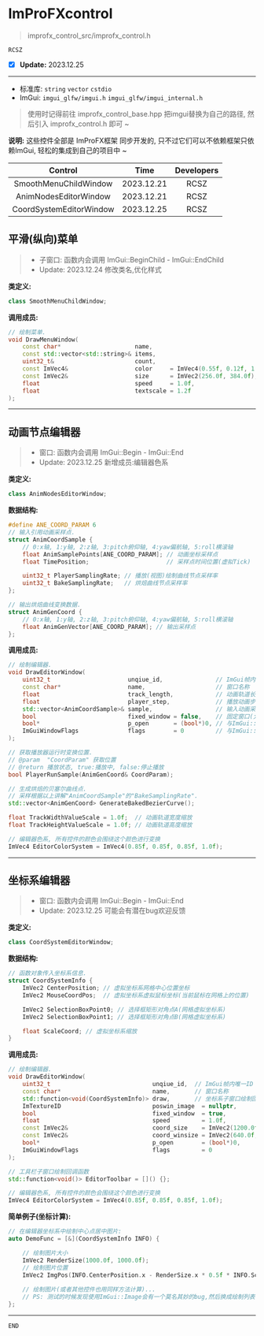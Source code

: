 # ImProFXcontrol

> improfx_control_src/improfx_control.h

```RCSZ```
- [x] __Update:__ 2023.12.25
---

- 标准库: ```string``` ```vector``` ```cstdio```
- ImGui: ```imgui_glfw/imgui.h``` ```imgui_glfw/imgui_internal.h```
  
> 使用时记得前往 improfx_control_base.hpp 把imgui替换为自己的路径, 然后引入 improfx_control.h 即可 ~

__说明:__ 这些控件全部是 ImProFX框架 同步开发的, 只不过它们可以不依赖框架只依赖ImGui, 轻松的集成到自己的项目中 ~

| Control | Time | Developers | 
| :---: | :---: | :---:
| SmoothMenuChildWindow | 2023.12.21 | RCSZ |
| AnimNodesEditorWindow | 2023.12.21 | RCSZ |
| CoordSystemEditorWindow | 2023.12.25 | RCSZ |

## 平滑(纵向)菜单
> - 子窗口: 函数内会调用 ImGui::BeginChild - ImGui::EndChild
> - Update: 2023.12.24 修改类名,优化样式

__类定义:__
```cpp
class SmoothMenuChildWindow;
```

__调用成员:__
```cpp
// 绘制菜单.
void DrawMenuWindow(
	const char*                     name,                                          // 菜单子窗口名称
	const std::vector<std::string>& items,                                         // 菜单选项
	uint32_t&                       count,                                         // 菜单选项位置(索引)
	const ImVec4&                   color     = ImVec4(0.55f, 0.12f, 1.0f, 0.72f), // 菜单色系
	const ImVec2&                   size      = ImVec2(256.0f, 384.0f),            // 菜单子窗口大小
	float                           speed     = 1.0f,                              // 动画速度缩放 
	float                           textscale = 1.2f                               // 菜单子窗口内字体缩放
);
```

---

## 动画节点编辑器
> - 窗口: 函数内会调用 ImGui::Begin - ImGui::End
> - Update: 2023.12.25 新增成员:编辑器色系

__类定义:__
```cpp
class AnimNodesEditorWindow;
```

__数据结构:__
```cpp
#define ANE_COORD_PARAM 6 
// 输入引用动画采样点.
struct AnimCoordSample {
	// 0:x轴, 1:y轴, 2:z轴, 3:pitch俯仰轴, 4:yaw偏航轴, 5:roll横滚轴
	float AnimSamplePoints[ANE_COORD_PARAM]; // 动画坐标采样点
	float TimePosition;                      // 采样点时间位置(虚拟Tick)

	uint32_t PlayerSamplingRate; // 播放(视图)绘制曲线节点采样率
	uint32_t BakeSamplingRate;   // 烘焙曲线节点采样率
};

// 输出烘焙曲线变换数据.
struct AnimGenCoord {
	// 0:x轴, 1:y轴, 2:z轴, 3:pitch俯仰轴, 4:yaw偏航轴, 5:roll横滚轴
	float AnimGenVector[ANE_COORD_PARAM]; // 输出采样点
};

```

__调用成员:__
```cpp
// 绘制编辑器.
void DrawEditorWindow(
	uint32_t                      unqiue_id,               // ImGui帧内唯一ID
	const char*                   name,                    // 窗口名称
	float                         track_length,            // 动画轨道长度
	float                         player_step,             // 播放动画步长(每帧)
	std::vector<AnimCoordSample>& sample,                  // 输入动画采样点
	bool                          fixed_window = false,    // 固定窗口(大小&位置)
	bool*                         p_open       = (bool*)0, // 与ImGui::Begin的"p_open"参数相同
	ImGuiWindowFlags              flags        = 0         // 与ImGui::Begin的"flags"参数相同
);

// 获取播放器运行时变换位置.
// @param  "CoordParam" 获取位置
// @return 播放状态, true:播放中, false:停止播放
bool PlayerRunSample(AnimGenCoord& CoordParam);

// 生成烘焙的贝塞尔曲线点.
// 采样根据以上讲解"AnimCoordSample"的"BakeSamplingRate".
std::vector<AnimGenCoord> GenerateBakedBezierCurve();

float TrackWidthValueScale = 1.0f;  // 动画轨道宽度缩放
float TrackHeightValueScale = 1.0f; // 动画轨道高度缩放

// 编辑器色系, 所有控件的颜色会围绕这个颜色进行变换
ImVec4 EditorColorSystem = ImVec4(0.85f, 0.85f, 0.85f, 1.0f);
```

---

## 坐标系编辑器
> - 窗口: 函数内会调用 ImGui::Begin - ImGui::End
> - Update: 2023.12.25 可能会有潜在bug欢迎反馈

__类定义:__
```cpp
class CoordSystemEditorWindow;
```

__数据结构:__
```cpp
// 函数对象传入坐标系信息.
struct CoordSystemInfo {
	ImVec2 CenterPosition; // 虚拟坐标系网格中心位置坐标
	ImVec2 MouseCoordPos;  // 虚拟坐标系虚拟鼠标坐标(当前鼠标在网格上的位置)

	ImVec2 SelectionBoxPoint0; // 选择框矩形对角点A(网格虚拟坐标系)
	ImVec2 SelectionBoxPoint1; // 选择框矩形对角点B(网格虚拟坐标系)

	float ScaleCoord; // 虚拟坐标系缩放
}
```

__调用成员:__
```cpp
// 绘制编辑器.
void DrawEditorWindow(
	uint32_t                             unqiue_id,  // ImGui帧内唯一ID
	const char*                          name,       // 窗口名称
	std::function<void(CoordSystemInfo)> draw,       // 坐标系子窗口绘制回调函数
	ImTextureID                          poswin_image  = nullptr,                  // 工具定位窗口背景图片
	bool                                 fixed_window  = true,                     // 固定窗口(大小&位置)
	float                                speed         = 1.0f,                     // 动画速度缩放
	const ImVec2&                        coord_size    = ImVec2(1200.0f, 1200.0f), // 虚拟坐标系大小
	const ImVec2&                        coord_winsize = ImVec2(640.0f, 640.0f)    // 坐标系子窗口大小
	bool*                                p_open        = (bool*)0,                 // 与ImGui::Begin的"p_open"参数相同
	ImGuiWindowFlags                     flags         = 0                         // 与ImGui::Begin的"flags"参数相同
);

// 工具栏子窗口绘制回调函数
std::function<void()> EditorToolbar = []() {};

// 编辑器色系, 所有控件的颜色会围绕这个颜色进行变换
ImVec4 EditorColorSystem = ImVec4(0.85f, 0.85f, 0.85f, 1.0f);
```

__简单例子(坐标计算):__
```cpp
// 在编辑器坐标系中绘制中心点居中图片:
auto DemoFunc = [&](CoordSystemInfo INFO) {

	// 绘制图片大小
	ImVec2 RenderSize(1000.0f, 1000.0f);
	// 绘制图片位置
	ImVec2 ImgPos(INFO.CenterPosition.x - RenderSize.x * 0.5f * INFO.ScaleCoord, INFO.CenterPosition.y - RenderSize.y * 0.5f * INFO.ScaleCoord);
		
	// 绘制图片(或者其他控件也用同样方法计算)...
	// PS: 测试的时候发现使用ImGui::Image会有一个莫名其妙的bug,然后换成绘制列表(ImGui::GetWindowDrawList()->AddImageRounded)就没问题了 /滑稽
};
```

---

```END```